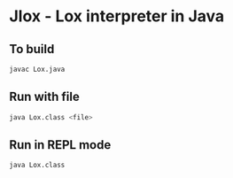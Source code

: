 # Jlox - Lox interpreter in Java

## To build
```bash
javac Lox.java
```

## Run with file
```bash
java Lox.class <file>
```

## Run in REPL mode
```bash
java Lox.class
```